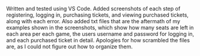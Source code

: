 Written and tested using VS Code. Added screenshots of each step of registering, logging in, purchasing tickets, and viewing purchased tickets, along with each error. 
Also added txt files that are the aftermath of my examples shown in the screenshots, which show how many seats are left in each area per each game, the users username and password for logging in, and each purchased ticket in detail.
Apologies for how scrambled the files are, as I could not figure out how to organize them.
